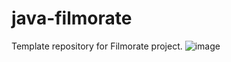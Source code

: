 # java-filmorate
Template repository for Filmorate project.
![image](https://github.com/Ernalti/javafilmrate-2/assets/126362213/321386e6-7328-4ad2-ae93-928a8630cfd8)
